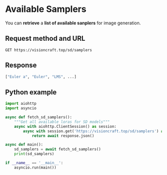 # Available Samplers

You can **retrieve** a **list of available sanplers** for image generation.

## Request method and URL

```
GET https://visioncraft.top/sd/samplers
```

## Response

```python
["Euler a", "Euler", "LMS", ...]
```

## Python example

```python
import aiohttp
import asyncio

async def fetch_sd_samplers():
    """Get all available loras for SD models"""
    async with aiohttp.ClientSession() as session:
        async with session.get('https://visioncraft.top/sd/samplers') as response:
            return await response.json()

async def main():
    sd_samplers = await fetch_sd_samplers()
    print(sd_samplers)

if __name__ == '__main__':
    asyncio.run(main())
```